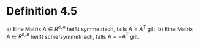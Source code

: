 # Definition 4.5
a) Eine Matrix $A \in R^{n,n}$ heißt symmetrisch, falls $A = A^{T}$ gilt.
b) Eine Matrix $A \in R^{n,n}$ heißt schiefsymmetrisch, falls $A = - A^{T}$ gilt.
